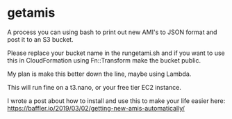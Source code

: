 # getamis
A process you can using bash to print out new AMI's to JSON format and post it to an S3 bucket.

Please replace your bucket name in the rungetami.sh and if you want to use this in CloudFormation using Fn::Transform make the bucket public.

My plan is make this better down the line, maybe using Lambda.  

This will run fine on a t3.nano, or your free tier EC2 instance.

I wrote a post about how to install and use this to make your life easier here:  https://baffler.io/2019/03/02/getting-new-amis-automatically/